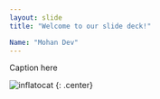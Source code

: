 ```yaml
---
layout: slide
title: "Welcome to our slide deck!"

Name: "Mohan Dev"
---
```


Caption here

![inflatocat](https://octodex.github.com/images/inflatocat.png)
{: .center}
